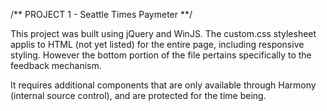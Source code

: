 /** PROJECT 1 - Seattle Times Paymeter **/

This project was built using jQuery and WinJS. The custom.css stylesheet applis to HTML (not yet listed) for the entire page, including responsive styling. However the bottom portion of the file pertains specifically to the feedback mechanism.

It requires additional components that are only available through Harmony (internal source control), and are protected for the time being.